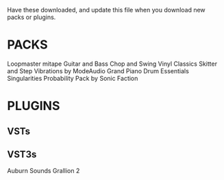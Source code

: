 Have these downloaded, and update this file when you download new packs or plugins. 

# PACKS
Loopmaster mitape
Guitar and Bass
Chop and Swing
Vinyl Classics
Skitter and Step
Vibrations by ModeAudio
Grand Piano
Drum Essentials
Singularities
Probability Pack by Sonic Faction
# PLUGINS
## VSTs
## VST3s
Auburn Sounds Grallion 2
